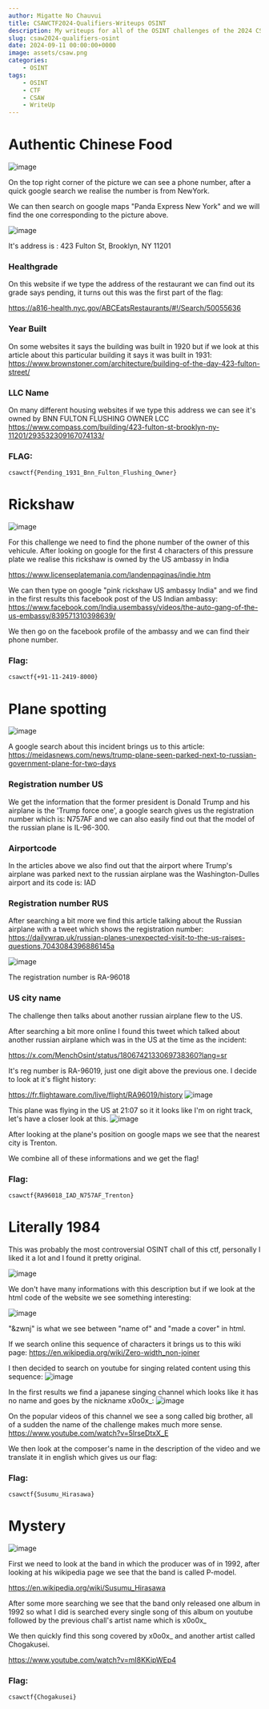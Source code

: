 ```yaml
---
author: Migatte No Chauvui
title: CSAWCTF2024-Qualifiers-Writeups OSINT
description: My writeups for all of the OSINT challenges of the 2024 CSAWCTF Qualifiers
slug: csaw2024-qualifiers-osint
date: 2024-09-11 00:00:00+0000
image: assets/csaw.png
categories:
    - OSINT
tags:
    - OSINT
    - CTF
    - CSAW
    - WriteUp
---
```


# Authentic Chinese Food

![image](assets/pandachalldesc.png)

On the top right corner of the picture we can see a phone number, after a quick google search we realise the number is from NewYork.

We can then search on google maps "Panda Express New York" and we will find the one corresponding to the picture above.

![image](assets/pandapicture.png)

It's address is : 423 Fulton St, Brooklyn, NY 11201

### Healthgrade

On this website if we type the address of the restaurant we can find out its grade says pending, it turns out this was the first part of the flag:

https://a816-health.nyc.gov/ABCEatsRestaurants/#!/Search/50055636

### Year Built

On some websites it says the building was built in 1920 but if we look at this article about this particular building it says it was built in 1931:
https://www.brownstoner.com/architecture/building-of-the-day-423-fulton-street/

### LLC Name

On many different housing websites if we type this address we can see it's owned by BNN FULTON FLUSHING OWNER LCC
https://www.compass.com/building/423-fulton-st-brooklyn-ny-11201/293532309167074133/

### FLAG: 
```
csawctf{Pending_1931_Bnn_Fulton_Flushing_Owner}
```


# Rickshaw

![image](assets/rickshaw.png)

For this challenge we need to find the phone number of the owner of this vehicule.
After looking on google for the first 4 characters of this pressure plate we realise this rickshaw is owned by the US ambassy in India

https://www.licenseplatemania.com/landenpaginas/indie.htm

We can then type on google "pink rickshaw US ambassy India" and we find in the first results this facebook post of the US Indian ambassy:
https://www.facebook.com/India.usembassy/videos/the-auto-gang-of-the-us-embassy/839571310398639/

We then go on the facebook profile of the ambassy and we can find their phone number.

### Flag:
```
csawctf{+91-11-2419-8000}  
```


# Plane spotting

![image](assets/planespot.png)

A google search about this incident brings us to this article:
https://meidasnews.com/news/trump-plane-seen-parked-next-to-russian-government-plane-for-two-days

### Registration number US
We get the information that the former president is Donald Trump and his airplane is the 'Trump force one', a google search gives us the registration number which is: N757AF and we can also easily find out that the model of the russian plane is IL-96-300.

### Airportcode

In the articles above we also find out that the airport where Trump's airplane was parked next to the russian airplane was the Washington-Dulles airport and its code is: IAD

### Registration number RUS
After searching a bit more we find this article talking about the Russian airplane with a tweet which shows the registration number:
https://dailywrap.uk/russian-planes-unexpected-visit-to-the-us-raises-questions,7043084396886145a

![image](assets/ruplane.jpg)

The registration number is RA-96018

### US city name

The challenge then talks about another russian airplane flew to the US.

After searching a bit more online I found this tweet which talked about another russian airplane which was in the US at the time as the incident:

https://x.com/MenchOsint/status/1806742133069738360?lang=sr

It's reg number is RA-96019, just one digit above the previous one.
I decide to look at it's flight history:

https://fr.flightaware.com/live/flight/RA96019/history
![image](assets/historyflight.png)

This plane was flying in the US at 21:07 so it it looks like I'm on right track, let's have a closer look at this.
![image](assets/planecitynear.png)

After looking at the plane's position on google maps we see that the nearest city is Trenton.

We combine all of these informations and we get the flag!

### Flag:
```
csawctf{RA96018_IAD_N757AF_Trenton}
```


# Literally 1984

This was probably the most controversial OSINT chall of this ctf, personally I liked it a lot and I found it pretty original.

![image](assets/1984challdesc.png)

We don't have many informations with this description but if we look at the html code of the website we see something interesting:

![image](assets/secret.png)

"&zwnj" is what we see between "name of" and "made a cover" in html.

If we search online this sequence of characters it brings us to this wiki page:
https://en.wikipedia.org/wiki/Zero-width_non-joiner

I then decided to search on youtube for singing related content using this sequence:
![image](assets/songsearch.png)
 
 In the first results we find a japanese singing channel which looks like it has no name and goes by the nickname x0o0x_:
 ![image](assets/nonamechannel.png)

On the popular videos of this channel we see a song called big brother, all of a sudden the name of the challenge makes much more sense.
https://www.youtube.com/watch?v=5lrseDtxX_E

We then look at the composer's name in the description of the video and we translate it in english which gives us our flag:

### Flag:
```
csawctf{Susumu_Hirasawa}
```


# Mystery

![image](assets/mysterychalldesc.png)

First we need to look at the band in which the producer was of in 1992, after looking at his wikipedia page we see that the band is called P-model.

https://en.wikipedia.org/wiki/Susumu_Hirasawa

After some more searching we see that the band only released one album in 1992 so what I did is searched every single song of this album on youtube followed by the previous chall's artist name which is x0o0x_

We then quickly find this song covered by x0o0x_ and another artist called Chogakusei.

https://www.youtube.com/watch?v=mI8KKipWEp4

### Flag:
```
csawctf{Chogakusei}
```
